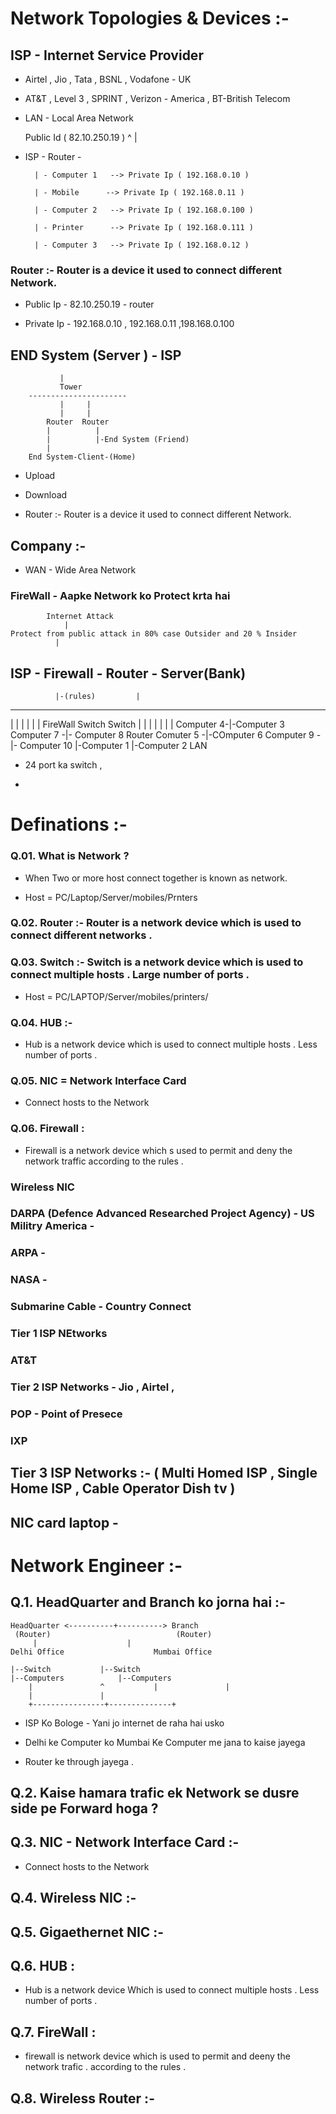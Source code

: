 # Network Topologies & Devices :-

## ISP - Internet Service Provider

- Airtel , Jio , Tata , BSNL , Vodafone - UK
- AT&T , Level 3 , SPRINT , Verizon - America , BT-British Telecom 


- LAN - Local Area Network


    Public Id ( 82.10.250.19 )
          ^
          |
- ISP - Router -

		| - Computer 1   --> Private Ip ( 192.168.0.10 )

		| - Mobile      --> Private Ip ( 192.168.0.11 )

		| - Computer 2   --> Private Ip ( 192.168.0.100 )
	
		| - Printer      --> Private Ip ( 192.168.0.111 )
 
		| - Computer 3   --> Private Ip ( 192.168.0.12 )



### Router :- Router is a device it used to connect different Network.

- Public Ip - 82.10.250.19 - router 

- Private Ip - 192.168.0.10 , 192.168.0.11 ,198.168.0.100 





## END System (Server ) - ISP 

			   |
			   Tower
	    ----------------------
			   |	 |
			   |     |
		    Router	Router
			|          |
			|    	   |-End System (Friend)
			|
		End System-Client-(Home)


- Upload

- Download

- Router :- Router is a device it used to connect different Network.


## Company :-

* WAN - Wide Area Network

### FireWall - Aapke Network ko Protect krta hai

		    Internet Attack
		    	|
	Protect from public attack in 80% case Outsider and 20 % Insider
	    	  |

## ISP	 -	 Firewall	 -	 Router    - 	Server(Bank)
    		  |-(rules)		    |
------------------------------------------------------------
|				   |			   |
|                                  |                       |
FireWall        	        Switch		         Switch
 |                                 |                         |
 |                                 |			     |
 |			Computer 4-|-Computer 3  Computer 7 -|- Computer 8
Router			Comuter 5 -|-COmputer 6  Computer 9 -|- Computer 10
 |-Computer 1
 |-Computer 2			LAN

- 24 port ka switch ,

- 

# Definations :-

### Q.01.  What is Network ? 

- When Two or more host connect together is known as network.

- Host = PC/Laptop/Server/mobiles/Prnters

### Q.02.  Router :- Router is a network device which is used to connect different networks .

### Q.03.  Switch :- Switch is a network device which is used to connect multiple hosts . Large number of ports .

- Host = PC/LAPTOP/Server/mobiles/printers/


### Q.04. HUB :-

- Hub is a network device which is used to connect multiple hosts . Less number of ports .

### Q.05. NIC = Network Interface Card

- Connect hosts to the Network

### Q.06. Firewall :

- Firewall is a network device which s used to permit and deny the network traffic according to the rules .



### Wireless NIC

### DARPA (Defence Advanced Researched Project Agency) - US Militry America -

### ARPA - 

### NASA - 


### Submarine Cable - Country Connect

### Tier 1 ISP NEtworks

### AT&T

### Tier 2 ISP Networks - Jio , Airtel , 

### POP - Point of Presece 

### IXP 

## Tier 3 ISP Networks :- ( Multi Homed ISP , Single Home ISP , Cable Operator Dish tv )



## NIC card laptop - 


# Network Engineer :-

## Q.1.  HeadQuarter and Branch ko jorna hai :-

	HeadQuarter <----------+----------> Branch
	 (Router)                            (Router)
	     |				      |
	Delhi Office                    Mumbai Office

	|--Switch			|--Switch
	|--Computers			|--Computers
		|				^			|				|
		|				|
		+----------------+--------------+

	
	  
- ISP Ko Bologe - Yani jo internet de raha hai usko 

- Delhi ke Computer ko Mumbai Ke Computer me jana to kaise jayega 

- Router ke through jayega . 

## Q.2.  Kaise hamara trafic ek Network se dusre side pe Forward hoga ? 

## Q.3.     NIC - Network Interface Card  :-

- Connect hosts to the Network

## Q.4.     Wireless NIC :-

## Q.5.     Gigaethernet NIC :-

## Q.6.     HUB :

- Hub is a network device Which is used to connect multiple hosts . Less number of ports .

## Q.7.     FireWall :

- firewall is network device which is used to permit and deeny the network trafic . according to the rules .

 
## Q.8.     Wireless Router :-  


